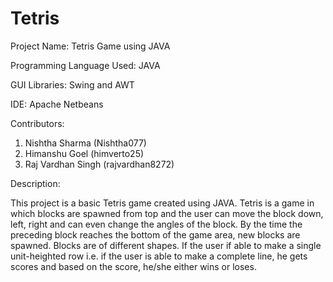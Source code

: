 # Tetris
Project Name: Tetris Game using JAVA

Programming Language Used: JAVA

GUI Libraries: Swing and AWT

IDE: Apache Netbeans

Contributors:

1. Nishtha Sharma (Nishtha077)
2. Himanshu Goel (himverto25)
3. Raj Vardhan Singh (rajvardhan8272)

Description:

This project is a basic Tetris game created using JAVA. Tetris is a game in which blocks are spawned from top and the user can move the block down, left, right and can even change the angles of the block. By the time the preceding block reaches the bottom of the game area, new blocks are spawned. Blocks are of different shapes. If the user if able to make a single unit-heighted row i.e. if the user is able to make a complete line, he gets scores and based on the score, he/she either wins or loses.
